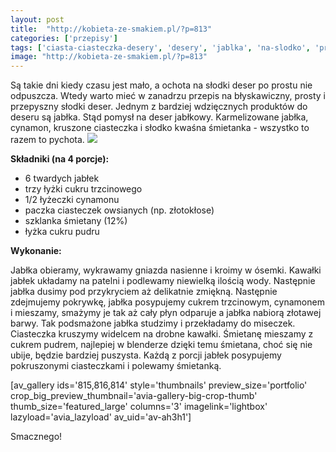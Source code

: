 ```yaml
---
layout: post
title:  "http://kobieta-ze-smakiem.pl/?p=813"
categories: ['przepisy']
tags: ['ciasta-ciasteczka-desery', 'desery', 'jablka', 'na-slodko', 'przepisy']
image: "http://kobieta-ze-smakiem.pl/?p=813"
---
```

Są takie dni kiedy czasu jest mało, a ochota na słodki deser po prostu nie odpuszcza. Wtedy warto mieć w zanadrzu przepis na błyskawiczny, prosty i przepyszny słodki deser. Jednym z bardziej wdzięcznych produktów do deseru są jabłka. Stąd pomysł na deser jabłkowy. Karmelizowane jabłka, cynamon, kruszone ciasteczka i słodko kwaśna śmietanka - wszystko to razem to pychota.
![](https://kobietazesmakiem.pl/wp-content/uploads/2015/05/deser-z-jablkami-300x222.jpg)



**Składniki (na 4 porcje):**
* 6 twardych jabłek
* trzy łyżki cukru trzcinowego
* 1/2 łyżeczki cynamonu
* paczka ciasteczek owsianych (np. złotokłose)
* szklanka śmietany (12%)
* łyżka cukru pudru


**Wykonanie:**

Jabłka obieramy, wykrawamy gniazda nasienne i kroimy w ósemki. Kawałki jabłek układamy na patelni i podlewamy niewielką ilością wody. Następnie jabłka dusimy pod przykryciem aż delikatnie zmiękną. Następnie zdejmujemy pokrywkę, jabłka posypujemy cukrem trzcinowym, cynamonem i mieszamy, smażymy je tak aż cały płyn odparuje a jabłka nabiorą złotawej barwy. Tak podsmażone jabłka studzimy i przekładamy do miseczek. Ciasteczka kruszymy widelcem na drobne kawałki. Śmietanę mieszamy z cukrem pudrem, najlepiej w blenderze dzięki temu śmietana, choć się nie ubije, będzie bardziej puszysta. Każdą z porcji jabłek posypujemy pokruszonymi ciasteczkami i polewamy śmietanką.

[av\_gallery ids='815,816,814' style='thumbnails' preview\_size='portfolio' crop\_big\_preview\_thumbnail='avia-gallery-big-crop-thumb' thumb\_size='featured\_large' columns='3' imagelink='lightbox' lazyload='avia\_lazyload' av\_uid='av-ah3h1']

Smacznego!
    